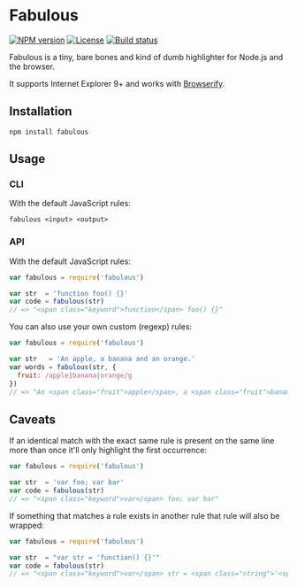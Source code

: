 # Fabulous

[![NPM version][npm-img]][npm-url]
[![License][license-img]][license-url]
[![Build status][travis-img]][travis-url]

Fabulous is a tiny, bare bones and kind of dumb highlighter for Node.js and the
browser.

It supports Internet Explorer 9+ and works with
[Browserify](http://browserify.org/).

## Installation

~~~ text
npm install fabulous
~~~

## Usage

### CLI

With the default JavaScript rules:

~~~
fabulous <input> <output>
~~~

### API

With the default JavaScript rules:

~~~ javascript
var fabulous = require('fabulous')

var str  = 'function foo() {}'
var code = fabulous(str)
// => "<span class="keyword">function</span> foo() {}"
~~~

You can also use your own custom (regexp) rules:

~~~ javascript
var fabulous = require('fabulous')

var str   = 'An apple, a banana and an orange.'
var words = fabulous(str, {
  fruit: /apple|banana|orange/g
})
// => "An <span class="fruit">apple</span>, a <span class="fruit">banana</span> and an <span class="fruit">orange</span>."
~~~

## Caveats

If an identical match with the exact same rule is present on the same line more
than once it'll only highlight the first occurrence:

~~~ javascript
var fabulous = require('fabulous')

var str  = 'var foo; var bar'
var code = fabulous(str)
// => "<span class="keyword">var</span> foo; var bar"
~~~

If something that matches a rule exists in another rule that rule will also be
wrapped:

~~~ javascript
var fabulous = require('fabulous')

var str  = "var str = 'function() {}'"
var code = fabulous(str)
// => "<span class="keyword">var</span> str = <span class="string">'<span class="keyword">function</span>() {}'</span>"
~~~

[npm-img]: https://img.shields.io/npm/v/fabulous.svg?style=flat-square
[npm-url]: https://npmjs.org/package/fabulous
[license-img]: http://img.shields.io/npm/l/fabulous.svg?style=flat-square
[license-url]: LICENSE
[travis-img]: https://img.shields.io/travis/gummesson/fabulous.svg?style=flat-square
[travis-url]: https://travis-ci.org/gummesson/fabulous
